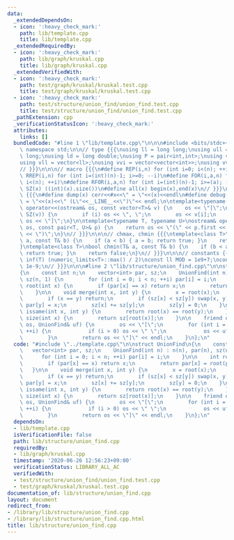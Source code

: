 ```yaml
---
data:
  _extendedDependsOn:
  - icon: ':heavy_check_mark:'
    path: lib/template.cpp
    title: lib/template.cpp
  _extendedRequiredBy:
  - icon: ':heavy_check_mark:'
    path: lib/graph/kruskal.cpp
    title: lib/graph/kruskal.cpp
  _extendedVerifiedWith:
  - icon: ':heavy_check_mark:'
    path: test/graph/kruskal/kruskal.test.cpp
    title: test/graph/kruskal/kruskal.test.cpp
  - icon: ':heavy_check_mark:'
    path: test/structure/union_find/union_find.test.cpp
    title: test/structure/union_find/union_find.test.cpp
  _pathExtension: cpp
  _verificationStatusIcon: ':heavy_check_mark:'
  attributes:
    links: []
  bundledCode: "#line 1 \"lib/template.cpp\"\n\n\n#include <bits/stdc++.h>\nusing\
    \ namespace std;\n\n// type {{{\nusing ll = long long;\nusing ull = unsigned long\
    \ long;\nusing ld = long double;\nusing P = pair<int,int>;\nusing vi = vector<int>;\n\
    using vll = vector<ll>;\nusing vvi = vector<vector<int>>;\nusing vvll = vector<vector<ll>>;\n\
    // }}}\n\n\n// macro {{{\n#define REP(i,n) for (int i=0; i<(n); ++i)\n#define\
    \ RREP(i,n) for (int i=(int)(n)-1; i>=0; --i)\n#define FOR(i,a,n) for (int i=(a);\
    \ i<(n); ++i)\n#define RFOR(i,a,n) for (int i=(int)(n)-1; i>=(a); --i)\n\n#define\
    \ SZ(x) ((int)(x).size())\n#define all(x) begin(x),end(x)\n// }}}\n\n\n// debug\
    \ {{{\n#define dump(x) cerr<<#x<<\" = \"<<(x)<<endl\n#define debug(x) cerr<<#x<<\"\
    \ = \"<<(x)<<\" (L\"<<__LINE__<<\")\"<< endl;\n\ntemplate<typename T>\nostream&\
    \ operator<<(ostream& os, const vector<T>& v) {\n    os << \"[\";\n    REP (i,\
    \ SZ(v)) {\n        if (i) os << \", \";\n        os << v[i];\n    }\n    return\
    \ os << \"]\";\n}\n\ntemplate<typename T, typename U>\nostream& operator<<(ostream&\
    \ os, const pair<T, U>& p) {\n    return os << \"(\" << p.first << \" \" << p.second\
    \ << \")\";\n}\n// }}}\n\n\n// chmax, chmin {{{\ntemplate<class T>\nbool chmax(T&\
    \ a, const T& b) {\n    if (a < b) { a = b; return true; }\n    return false;\n\
    }\ntemplate<class T>\nbool chmin(T& a, const T& b) {\n    if (b < a) { a = b;\
    \ return true; }\n    return false;\n}\n// }}}\n\n\n// constants {{{\n#define\
    \ inf(T) (numeric_limits<T>::max() / 2)\nconst ll MOD = 1e9+7;\nconst ld EPS =\
    \ 1e-9;\n// }}}\n\n\n#line 2 \"lib/structure/union_find.cpp\"\n\nstruct UnionFind\n\
    {\n    const int n;\n    vector<int> par, sz;\n    UnionFind(int n) : n(n), par(n),\
    \ sz(n, 1) {\n        for (int i = 0; i < n; ++i) par[i] = i;\n    }\n\n    int\
    \ root(int x) {\n        if (par[x] == x) return x;\n        return par[x] = root(par[x]);\n\
    \    }\n\n    void merge(int x, int y) {\n        x = root(x);\n        y = root(y);\n\
    \        if (x == y) return;\n        if (sz[x] < sz[y]) swap(x, y);\n       \
    \ par[y] = x;\n        sz[x] += sz[y];\n        sz[y] = 0;\n    }\n\n    bool\
    \ issame(int x, int y) {\n        return root(x) == root(y);\n    }\n\n    int\
    \ size(int x) {\n        return sz[root(x)];\n    }\n\n    friend ostream& operator<<(ostream&\
    \ os, UnionFind& uf) {\n        os << \"[\";\n        for (int i = 0; i < uf.n;\
    \ ++i) {\n            if (i > 0) os << \" \";\n            os << uf.root(i);\n\
    \        }\n        return os << \"]\" << endl;\n    }\n};\n"
  code: "#include \"../template.cpp\"\n\nstruct UnionFind\n{\n    const int n;\n \
    \   vector<int> par, sz;\n    UnionFind(int n) : n(n), par(n), sz(n, 1) {\n  \
    \      for (int i = 0; i < n; ++i) par[i] = i;\n    }\n\n    int root(int x) {\n\
    \        if (par[x] == x) return x;\n        return par[x] = root(par[x]);\n \
    \   }\n\n    void merge(int x, int y) {\n        x = root(x);\n        y = root(y);\n\
    \        if (x == y) return;\n        if (sz[x] < sz[y]) swap(x, y);\n       \
    \ par[y] = x;\n        sz[x] += sz[y];\n        sz[y] = 0;\n    }\n\n    bool\
    \ issame(int x, int y) {\n        return root(x) == root(y);\n    }\n\n    int\
    \ size(int x) {\n        return sz[root(x)];\n    }\n\n    friend ostream& operator<<(ostream&\
    \ os, UnionFind& uf) {\n        os << \"[\";\n        for (int i = 0; i < uf.n;\
    \ ++i) {\n            if (i > 0) os << \" \";\n            os << uf.root(i);\n\
    \        }\n        return os << \"]\" << endl;\n    }\n};\n"
  dependsOn:
  - lib/template.cpp
  isVerificationFile: false
  path: lib/structure/union_find.cpp
  requiredBy:
  - lib/graph/kruskal.cpp
  timestamp: '2020-06-26 12:56:23+09:00'
  verificationStatus: LIBRARY_ALL_AC
  verifiedWith:
  - test/structure/union_find/union_find.test.cpp
  - test/graph/kruskal/kruskal.test.cpp
documentation_of: lib/structure/union_find.cpp
layout: document
redirect_from:
- /library/lib/structure/union_find.cpp
- /library/lib/structure/union_find.cpp.html
title: lib/structure/union_find.cpp
---
```

